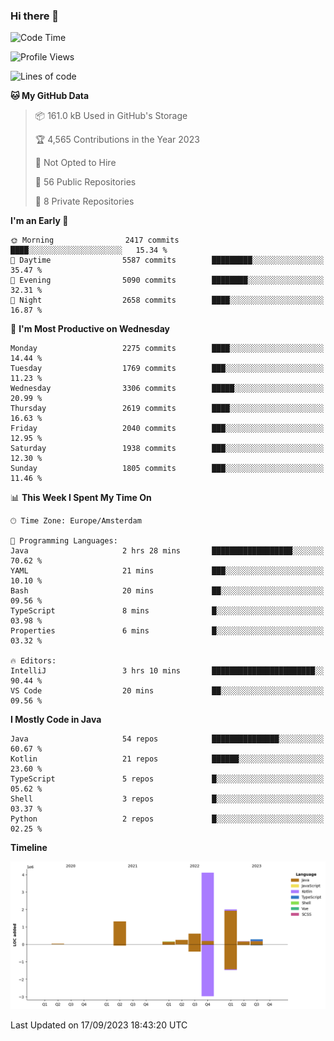 ### Hi there 👋


<!--START_SECTION:waka-->
![Code Time](http://img.shields.io/badge/Code%20Time-3%2C562%20hrs%2056%20mins-blue)

![Profile Views](http://img.shields.io/badge/Profile%20Views-2-blue)

![Lines of code](https://img.shields.io/badge/From%20Hello%20World%20I%27ve%20Written-8.9%20million%20lines%20of%20code-blue)

**🐱 My GitHub Data** 

> 📦 161.0 kB Used in GitHub's Storage 
 > 
> 🏆 4,565 Contributions in the Year 2023
 > 
> 🚫 Not Opted to Hire
 > 
> 📜 56 Public Repositories 
 > 
> 🔑 8 Private Repositories 
 > 
**I'm an Early 🐤** 

```text
🌞 Morning                2417 commits        ████░░░░░░░░░░░░░░░░░░░░░   15.34 % 
🌆 Daytime                5587 commits        █████████░░░░░░░░░░░░░░░░   35.47 % 
🌃 Evening                5090 commits        ████████░░░░░░░░░░░░░░░░░   32.31 % 
🌙 Night                  2658 commits        ████░░░░░░░░░░░░░░░░░░░░░   16.87 % 
```
📅 **I'm Most Productive on Wednesday** 

```text
Monday                   2275 commits        ████░░░░░░░░░░░░░░░░░░░░░   14.44 % 
Tuesday                  1769 commits        ███░░░░░░░░░░░░░░░░░░░░░░   11.23 % 
Wednesday                3306 commits        █████░░░░░░░░░░░░░░░░░░░░   20.99 % 
Thursday                 2619 commits        ████░░░░░░░░░░░░░░░░░░░░░   16.63 % 
Friday                   2040 commits        ███░░░░░░░░░░░░░░░░░░░░░░   12.95 % 
Saturday                 1938 commits        ███░░░░░░░░░░░░░░░░░░░░░░   12.30 % 
Sunday                   1805 commits        ███░░░░░░░░░░░░░░░░░░░░░░   11.46 % 
```


📊 **This Week I Spent My Time On** 

```text
🕑︎ Time Zone: Europe/Amsterdam

💬 Programming Languages: 
Java                     2 hrs 28 mins       ██████████████████░░░░░░░   70.62 % 
YAML                     21 mins             ███░░░░░░░░░░░░░░░░░░░░░░   10.10 % 
Bash                     20 mins             ██░░░░░░░░░░░░░░░░░░░░░░░   09.56 % 
TypeScript               8 mins              █░░░░░░░░░░░░░░░░░░░░░░░░   03.98 % 
Properties               6 mins              █░░░░░░░░░░░░░░░░░░░░░░░░   03.32 % 

🔥 Editors: 
IntelliJ                 3 hrs 10 mins       ███████████████████████░░   90.44 % 
VS Code                  20 mins             ██░░░░░░░░░░░░░░░░░░░░░░░   09.56 % 
```

**I Mostly Code in Java** 

```text
Java                     54 repos            ███████████████░░░░░░░░░░   60.67 % 
Kotlin                   21 repos            ██████░░░░░░░░░░░░░░░░░░░   23.60 % 
TypeScript               5 repos             █░░░░░░░░░░░░░░░░░░░░░░░░   05.62 % 
Shell                    3 repos             █░░░░░░░░░░░░░░░░░░░░░░░░   03.37 % 
Python                   2 repos             █░░░░░░░░░░░░░░░░░░░░░░░░   02.25 % 
```



**Timeline**

![Lines of Code chart](https://raw.githubusercontent.com/powercasgamer/powercasgamer/master/assets/bar_graph.png)


 Last Updated on 17/09/2023 18:43:20 UTC
<!--END_SECTION:waka-->
